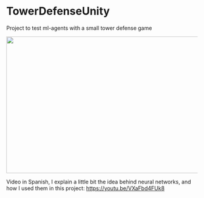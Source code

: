 # TowerDefenseUnity
Project to test ml-agents with a small tower defense game

<p align="center">
  <img width="640" height="360" src="https://github.com/JLPM22/TowerDefenseUnity/blob/master/Images/gameGIF.gif">
</p>

Video in Spanish, I explain a little bit the idea behind neural networks, and how I used them in this project: https://youtu.be/VXaFbd4FUk8

